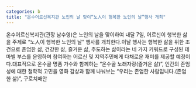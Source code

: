 ```yaml
---
categories: b
title: "온수어르신복지관 노인의 날 맞이“노人이 행복한 노인의 날”행사 개최"
---
```

온수어르신복지관(관장 남수영)은 노인의 날을 맞이하여 내달 7일, 어르신이 행복한 삶을 주제로 “노人이 행복한 노인의 날” 행사를 개최한다.이날 행사는 행복한 삶을 위한 조건으로 존엄한 삶, 건강한 삶, 즐거운 삶, 주도하는 삶이라는 네 가지 키워드로 구성된 테마별 부스를 운영하며 참여하는 어르신 및 지역주민에게 다채로운 재미를 제공할 예정이다.대표적으로 온수골 명품 가수와 함께하는 “온수골 노래자랑(즐거운 삶)”, 인간의 존엄성에 대한 철학적 고민을 영화 감상과 함께 나눠보는 “우리는 존엄한 사람입니다.(존엄한 삶)”, 구로치매안